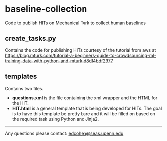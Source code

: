 baseline-collection
=======

Code to publish HITs on Mechanical Turk to collect human baselines

## create_tasks.py
Contains the code for publishing HITs courtesy of the tutorial from aws at https://blog.mturk.com/tutorial-a-beginners-guide-to-crowdsourcing-ml-training-data-with-python-and-mturk-d8df4bdf2977

## templates
Contains two files.

* **questions.xml** is the file containing the xml wrapper and the HTML for the HIT. 
* **HIT.html** is a general template that is being developed for HITs. The goal is to have this template be pretty bare and it will be filled on based on the required task using Python and Jinja2. 

---

Any questions please contact: edcohen@seas.upenn.edu

